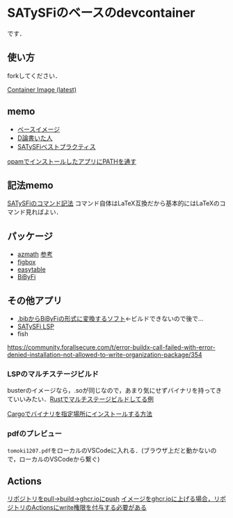 # SATySFiのベースのdevcontainer
です．

## 使い方
forkしてください．

[Container Image (latest)](https://github.com/mayonnaise-kenshi/SATySFi_space/pkgs/container/satysfi-space)

## memo

 - [ベースイメージ](https://github.com/amutake/docker-satysfi)
 - [D論書いた人](https://qiita.com/shoudai7856/items/2f7a19f7bc56a49ed3ee)
 - [SATySFiベストプラクティス](https://zenn.dev/monaqa/articles/2022-04-27-satysfi-bestpractice)

[opamでインストールしたアプリにPATHを通す](https://github.com/ocaml/opam/issues/3648)

## 記法memo

[SATySFiのコマンド記法](https://zenn.dev/monaqa/articles/2020-12-10-satysfi-for-beginner-command-syntax)
コマンド自体はLaTeX互換だから基本的にはLaTeXのコマンド見ればよい．

## パッケージ

 - [azmath](https://github.com/monaqa/satysfi-azmath) [参考](https://zenn.dev/monaqa/articles/2020-12-24-satysfi-2020-plugins)
 - [figbox](https://zenn.dev/monaqa/articles/2022-04-27-satysfi-bestpractice#%E5%9B%B3%E3%81%AE%E6%8C%BF%E5%85%A5)
 - [easytable](https://zenn.dev/monaqa/articles/2022-04-27-satysfi-bestpractice#%E8%A1%A8%E3%81%AE%E6%8C%BF%E5%85%A5)
 - [BiByFi](https://zenn.dev/monaqa/articles/2022-04-27-satysfi-bestpractice#%E5%8F%82%E8%80%83%E6%96%87%E7%8C%AE%E3%81%AE%E6%8C%BF%E5%85%A5) 
 
## その他アプリ

 - [.bibからBiByFiの形式に変換するソフト](https://github.com/puripuri2100/BibSATySFi/blob/master/doc/doc-ja.md)←ビルドできないので後で...
 - [SATySFi LSP](https://zenn.dev/monaqa/articles/2021-12-10-satysfi-language-server)
 - fish

https://community.forallsecure.com/t/error-buildx-call-failed-with-error-denied-installation-not-allowed-to-write-organization-package/354
### LSPのマルチステージビルド
busterのイメージなら，.soが同じなので，あまり気にせずバイナリを持ってきていいみたい．[Rustでマルチステージビルドしてる例](https://zenn.dev/ucwork/articles/acec204571362b)

[Cargoでバイナリを指定場所にインストールする方法](https://maku77.github.io/p/owbo2dp/)

### pdfのプレビュー
```tomoki1207.pdf```をローカルのVSCodeに入れる．(ブラウザ上だと動かないので，ローカルのVSCodeから繋ぐ)

## Actions
[リポジトリをpull→build→ghcr.ioにpush](https://zenn.dev/515hikaru/articles/migrate-to-ghcr)
[イメージをghcr.ioに上げる場合，リポジトリのActionsにwrite権限を付与する必要がある](https://community.forallsecure.com/t/error-buildx-call-failed-with-error-denied-installation-not-allowed-to-write-organization-package/354)
